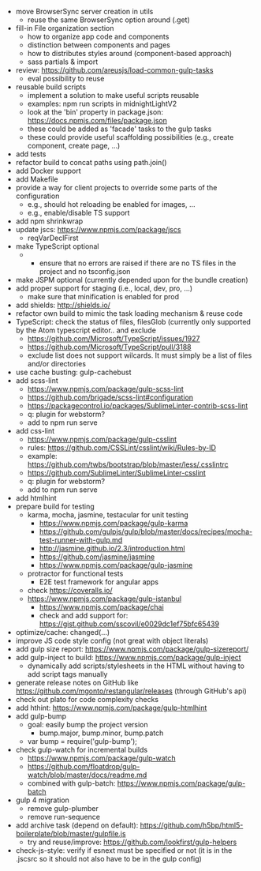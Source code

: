 * move BrowserSync server creation in utils
  * reuse the same BrowserSync option around (.get)
* fill-in File organization section
  * how to organize app code and components
  * distinction between components and pages
  * how to distributes styles around (component-based approach)
  * sass partials & import
* review: https://github.com/areusjs/load-common-gulp-tasks
  * eval possibility to reuse
* reusable build scripts
  * implement a solution to make useful scripts reusable
  * examples: npm run scripts in midnightLightV2
  * look at the 'bin' property in package.json: https://docs.npmjs.com/files/package.json
  * these could be added as 'facade' tasks to the gulp tasks
  * these could provide useful scaffolding possibilities (e.g., create component, create page, ...)
* add tests
* refactor build to concat paths using  path.join()
* add Docker support
* add Makefile
* provide a way for client projects to override some parts of the configuration
  * e.g., should hot reloading be enabled for images, ...
  * e.g., enable/disable TS support
* add npm shrinkwrap
* update jscs: https://www.npmjs.com/package/jscs
  * reqVarDeclFirst
* make TypeScript optional
  * * ensure that no errors are raised if there are no TS files in the project and no tsconfig.json
* make JSPM optional (currently depended upon for the bundle creation)
* add proper support for staging (i.e., local, dev, pro, ...)
  * make sure that minification is enabled for prod
* add shields: http://shields.io/
* refactor own build to mimic the task loading mechanism & reuse code
* TypeScript: check the status of files, filesGlob (currently only supported by the Atom typescript editor.. and exclude
  * https://github.com/Microsoft/TypeScript/issues/1927
  * https://github.com/Microsoft/TypeScript/pull/3188
  * exclude list does not support wilcards. It must simply be a list of files and/or directories
* use cache busting: gulp-cachebust
* add scss-lint
  * https://www.npmjs.com/package/gulp-scss-lint
  * https://github.com/brigade/scss-lint#configuration
  * https://packagecontrol.io/packages/SublimeLinter-contrib-scss-lint
  * q: plugin for webstorm?
  * add to npm run serve
* add css-lint
  * https://www.npmjs.com/package/gulp-csslint
  * rules: https://github.com/CSSLint/csslint/wiki/Rules-by-ID
  * example: https://github.com/twbs/bootstrap/blob/master/less/.csslintrc
  * https://github.com/SublimeLinter/SublimeLinter-csslint
  * q: plugin for webstorm?
  * add to npm run serve
* add htmlhint
* prepare build for testing
  * karma, mocha, jasmine, testacular for unit testing
    * https://www.npmjs.com/package/gulp-karma
    * https://github.com/gulpjs/gulp/blob/master/docs/recipes/mocha-test-runner-with-gulp.md
    * http://jasmine.github.io/2.3/introduction.html
    * https://github.com/jasmine/jasmine
    * https://www.npmjs.com/package/gulp-jasmine
  * protractor for functional tests
    * E2E test framework for angular apps
  * check https://coveralls.io/
  * https://www.npmjs.com/package/gulp-istanbul
	* https://www.npmjs.com/package/chai
	* check and add support for: https://gist.github.com/sscovil/e0029dc1ef75bfc65439
* optimize/cache: changed(...)
* improve JS code style config (not great with object literals)
* add gulp size report: https://www.npmjs.com/package/gulp-sizereport/
* add gulp-inject to build: https://www.npmjs.com/package/gulp-inject
  * dynamically add scripts/stylesheets in the HTML without having to add script tags manually
* generate release notes on GitHub like https://github.com/mgonto/restangular/releases (through GitHub's api)
* check out plato for code complexity checks
* add hthint: https://www.npmjs.com/package/gulp-htmlhint
* add gulp-bump
  * goal: easily bump the project version
    * bump.major, bump.minor, bump.patch
  * var bump = require('gulp-bump');
* check gulp-watch for incremental builds
  * https://www.npmjs.com/package/gulp-watch
  * https://github.com/floatdrop/gulp-watch/blob/master/docs/readme.md
  * combined with gulp-batch: https://www.npmjs.com/package/gulp-batch
* gulp 4 migration
  * remove gulp-plumber
  * remove run-sequence
* add archive task (depend on default): https://github.com/h5bp/html5-boilerplate/blob/master/gulpfile.js
  * try and reuse/improve: https://github.com/lookfirst/gulp-helpers
* check-js-style: verify if esnext must be specified or not (it is in the .jscsrc so it should not also have to be in the gulp config)
